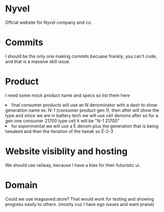 # Nyvel
Offcial website for Nyvel company and co. 

# Commits
I should be the only one making commits becuase frankly, you can't code, and that is a massive skill issue.

# Product
I need some mock product name and specs so list them here
<li>final consumer products will use an N denominator with a dash to show generation name ex. N-1 (consumer product gen 1), then after will show the type and since we are in battery tech we will use cell denoms after so for a gen one consumer 21700 type cell it will be "N-1 21700" </li>
<li>for experimental we will use a Ë denom plus the generation that is being tweaked and then the iteration of the tweak so Ë-2-3</li>

# Website visiblity and hosting
We should use railway, because I have a bias for their futuristic ui.

# Domain 
Could we use magsaved.store? That would work for testing and showing progress easily to others. (mostly cuz I have ego issues and want praise)
